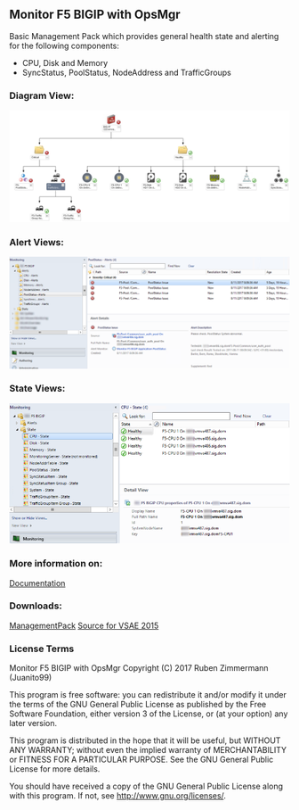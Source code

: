 ## Monitor F5 BIGIP with OpsMgr
Basic Management Pack which provides general health state and alerting for the following components:
-	CPU, Disk and Memory
-	SyncStatus, PoolStatus, NodeAddress and TrafficGroups


### Diagram View:
![F5_DiagramView](https://raw.githubusercontent.com/Juanito99/F5_BIGIP_OpsMgr/master/PicturesForGitWebSite/f5diagramview.png)

### Alert Views:
![F5_AlertViews](https://raw.githubusercontent.com/Juanito99/F5_BIGIP_OpsMgr/master/PicturesForGitWebSite/f5alertviews.png)

### State Views:
![F5_AlertViews](https://raw.githubusercontent.com/Juanito99/F5_BIGIP_OpsMgr/master/PicturesForGitWebSite/f5stateviews.png)



### More information on:
[Documentation](https://github.com/Juanito99/F5_BIGIP_OpsMgr/blob/master/Documentation/Monitor_F5_BIGIP_with_OpsMgr.pdf)


### Downloads:
[ManagementPack](https://github.com/Juanito99/F5_BIGIP_OpsMgr/blob/master/ABC.F5.BIGIP/ABC.F5.BIGIP/bin/Debug/ABC.F5.BIGIP.mpb) 
[Source for VSAE 2015](https://github.com/Juanito99/F5_BIGIP_OpsMgr/tree/master/ABC.F5.BIGIP)



### License Terms

Monitor F5 BIGIP with OpsMgr
Copyright (C) 2017 Ruben Zimmermann (Juanito99)

This program is free software: you can redistribute it and/or modify
it under the terms of the GNU General Public License as published by
the Free Software Foundation, either version 3 of the License, or
(at your option) any later version.

This program is distributed in the hope that it will be useful,
but WITHOUT ANY WARRANTY; without even the implied warranty of
MERCHANTABILITY or FITNESS FOR A PARTICULAR PURPOSE.  See the
GNU General Public License for more details.

You should have received a copy of the GNU General Public License
along with this program.  If not, see <http://www.gnu.org/licenses/>.